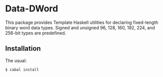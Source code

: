 Data-DWord
==========
This package provides Template Haskell utilities for declaring fixed-length
binary word data types. Signed and unsigned 96, 128, 160, 192, 224, and
256-bit types are predefined.

Installation
------------
The usual:

	$ cabal install

